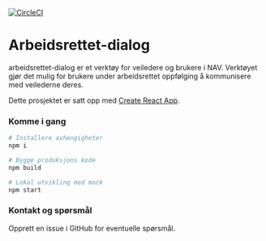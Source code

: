 [![CircleCI](https://circleci.com/gh/navikt/arbeidsrettet-dialog/tree/master.svg?style=svg)](https://circleci.com/gh/navikt/arbeidsrettet-dialog/tree/master)

# Arbeidsrettet-dialog

arbeidsrettet-dialog er et verktøy for veiledere og brukere i NAV. Verktøyet gjør det mulig for brukere under arbeidsrettet oppfølging å kommunisere med veilederne deres.

Dette prosjektet er satt opp med [Create React App](https://github.com/facebook/create-react-app).

### Komme i gang

```sh
# Installere avhengigheter
npm i

# Bygge produksjons kode
npm build

# Lokal utvikling med mock
npm start

```

### Kontakt og spørsmål

Opprett en issue i GitHub for eventuelle spørsmål.
